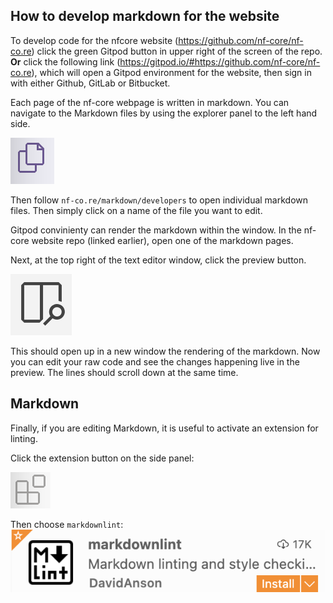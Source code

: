 ## How to develop markdown for the website

To develop code for the nfcore website (https://github.com/nf-core/nf-co.re) click the green Gitpod button in upper right of the screen of the repo. **Or** click the following link (https://gitpod.io/#https://github.com/nf-core/nf-co.re), which will open a Gitpod environment for the website, then sign in with either Github, GitLab or Bitbucket. 

Each page of the nf-core webpage is written in markdown. You can navigate to the Markdown files by using the explorer panel to the left hand side.

![PNG](/public_html/assets/markdown_assets/developers/gitpod/explorer.png)

Then follow `nf-co.re/markdown/developers` to open individual markdown files. Then simply click on a name of the file you want to edit.

Gitpod convinienty can render the markdown within the window. In the nf-core website repo (linked earlier), open one of the markdown pages.

Next, at the top right of the text editor window, click the preview button. 

![PNG](/public_html/assets/markdown_assets/developers/gitpod/preview.png )

This should open up in a new window the rendering of the markdown. Now you can edit your raw code and see the changes happening live in the preview. The lines should scroll down at the same time.

## Markdown

Finally, if you are editing Markdown, it is useful to activate an extension for linting. 

Click the extension button on the side panel:

![PNG](/public_html/assets/markdown_assets/developers/gitpod/extension.png)

Then choose `markdownlint`:
![PNG](/public_html/assets/markdown_assets/developers/gitpod/mdlint.png)